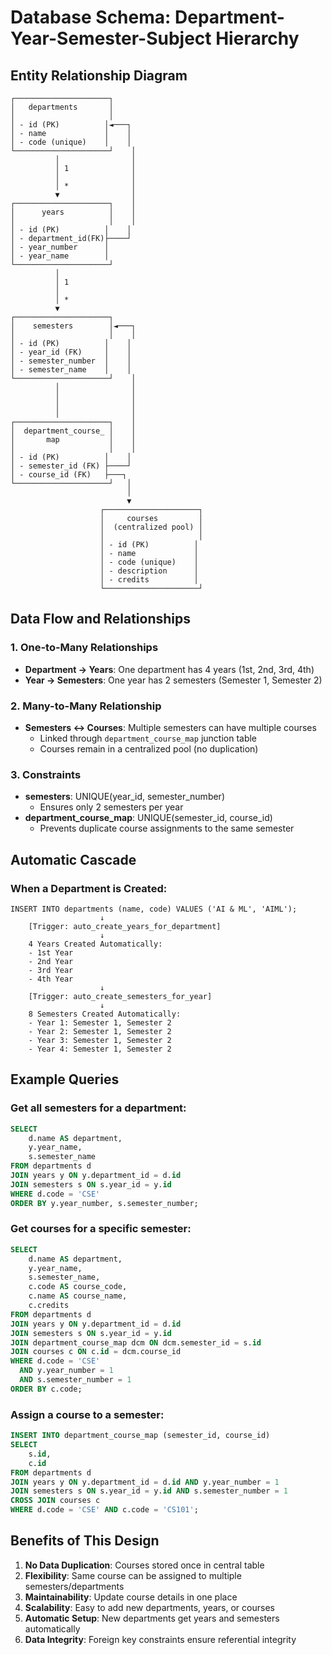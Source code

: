 # Database Schema: Department-Year-Semester-Subject Hierarchy

## Entity Relationship Diagram

```
┌─────────────────────┐
│   departments       │
│                     │
│ - id (PK)          │◄───┐
│ - name             │    │
│ - code (unique)    │    │
└─────────────────────┘    │
          │                │
          │ 1              │
          │                │
          │ *              │
          ▼                │
┌─────────────────────┐    │
│      years          │    │
│                     │    │
│ - id (PK)          │    │
│ - department_id(FK)├────┘
│ - year_number      │
│ - year_name        │
└─────────────────────┘
          │
          │ 1
          │
          │ *
          ▼
┌─────────────────────┐
│    semesters        │◄───┐
│                     │    │
│ - id (PK)          │    │
│ - year_id (FK)     │    │
│ - semester_number  │    │
│ - semester_name    │    │
└─────────────────────┘    │
          │                │
          │                │
          │                │
          │                │
┌─────────────────────┐    │
│  department_course_ │    │
│       map           │    │
│                     │    │
│ - id (PK)          │    │
│ - semester_id (FK) ├────┘
│ - course_id (FK)   ├───┐
└─────────────────────┘   │
                          │
                          ▼
                    ┌─────────────────────┐
                    │     courses         │
                    │  (centralized pool) │
                    │                     │
                    │ - id (PK)          │
                    │ - name             │
                    │ - code (unique)    │
                    │ - description      │
                    │ - credits          │
                    └─────────────────────┘
```

## Data Flow and Relationships

### 1. One-to-Many Relationships
- **Department → Years**: One department has 4 years (1st, 2nd, 3rd, 4th)
- **Year → Semesters**: One year has 2 semesters (Semester 1, Semester 2)

### 2. Many-to-Many Relationship
- **Semesters ↔ Courses**: Multiple semesters can have multiple courses
  - Linked through `department_course_map` junction table
  - Courses remain in a centralized pool (no duplication)

### 3. Constraints
- **semesters**: UNIQUE(year_id, semester_number)
  - Ensures only 2 semesters per year
- **department_course_map**: UNIQUE(semester_id, course_id)
  - Prevents duplicate course assignments to the same semester

## Automatic Cascade

### When a Department is Created:
```
INSERT INTO departments (name, code) VALUES ('AI & ML', 'AIML');
                    ↓
    [Trigger: auto_create_years_for_department]
                    ↓
    4 Years Created Automatically:
    - 1st Year
    - 2nd Year
    - 3rd Year
    - 4th Year
                    ↓
    [Trigger: auto_create_semesters_for_year]
                    ↓
    8 Semesters Created Automatically:
    - Year 1: Semester 1, Semester 2
    - Year 2: Semester 1, Semester 2
    - Year 3: Semester 1, Semester 2
    - Year 4: Semester 1, Semester 2
```

## Example Queries

### Get all semesters for a department:
```sql
SELECT 
    d.name AS department,
    y.year_name,
    s.semester_name
FROM departments d
JOIN years y ON y.department_id = d.id
JOIN semesters s ON s.year_id = y.id
WHERE d.code = 'CSE'
ORDER BY y.year_number, s.semester_number;
```

### Get courses for a specific semester:
```sql
SELECT 
    d.name AS department,
    y.year_name,
    s.semester_name,
    c.code AS course_code,
    c.name AS course_name,
    c.credits
FROM departments d
JOIN years y ON y.department_id = d.id
JOIN semesters s ON s.year_id = y.id
JOIN department_course_map dcm ON dcm.semester_id = s.id
JOIN courses c ON c.id = dcm.course_id
WHERE d.code = 'CSE' 
  AND y.year_number = 1 
  AND s.semester_number = 1
ORDER BY c.code;
```

### Assign a course to a semester:
```sql
INSERT INTO department_course_map (semester_id, course_id)
SELECT 
    s.id,
    c.id
FROM departments d
JOIN years y ON y.department_id = d.id AND y.year_number = 1
JOIN semesters s ON s.year_id = y.id AND s.semester_number = 1
CROSS JOIN courses c
WHERE d.code = 'CSE' AND c.code = 'CS101';
```

## Benefits of This Design

1. **No Data Duplication**: Courses stored once in central table
2. **Flexibility**: Same course can be assigned to multiple semesters/departments
3. **Maintainability**: Update course details in one place
4. **Scalability**: Easy to add new departments, years, or courses
5. **Automatic Setup**: New departments get years and semesters automatically
6. **Data Integrity**: Foreign key constraints ensure referential integrity
